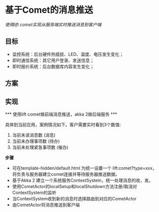 基于Comet的消息推送
======================

*使用lift comet实现从服务端实时推送消息到客户端*


目标
----

 - 监控系统：后台硬件热插拔、LED、温度、电压发生变化；
 - 即时通信系统：其它用户登录、发送信息；
 - 即时报价系统：后台数据库内容发生变化；


方案
----




实现
----

*** 使用lift comet做前端消息推送，akka 2做后端服务 ***

具体到当前应用，案例情况如下。客户需要实时看到3个数值:
 
 1. 当前未读消息数 (消息)
 2. 当前未办理事项数 (待办)
 3. 当前未处理紧急事项数 (催办)


**步骤**

 - 可在template-hidden/default.html 为统一设置一个 lift:comet?type=xxx，将负责与服务器建立comet连接并等待服务器推送数据。
 - 基于Akka 2 建立一个系统服务ContextSystem，统一处理消息的收，发。
 - 使用CometActor的localSetup和localShutdown方法注册/取消对ContextSystem的监听
 - 当ContextSystem收到新的消息时选择路由到对应的CometActor
 - 由CometActor将消息推送到客户端

